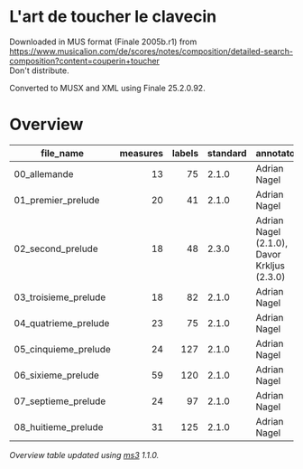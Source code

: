 # L'art de toucher le clavecin

Downloaded in MUS format (Finale 2005b.r1) from https://www.musicalion.com/de/scores/notes/composition/detailed-search-composition?content=couperin+toucher \
Don't distribute.

Converted to MUSX and XML using Finale 25.2.0.92.

# Overview
|     file_name      |measures|labels|standard|                annotators                 |reviewers|
|--------------------|-------:|-----:|--------|-------------------------------------------|---------|
|00_allemande        |      13|    75|2.1.0   |Adrian Nagel                               |         |
|01_premier_prelude  |      20|    41|2.1.0   |Adrian Nagel                               |         |
|02_second_prelude   |      18|    48|2.3.0   |Adrian Nagel (2.1.0), Davor Krkljus (2.3.0)|DK       |
|03_troisieme_prelude|      18|    82|2.1.0   |Adrian Nagel                               |         |
|04_quatrieme_prelude|      23|    75|2.1.0   |Adrian Nagel                               |         |
|05_cinquieme_prelude|      24|   127|2.1.0   |Adrian Nagel                               |         |
|06_sixieme_prelude  |      59|   120|2.1.0   |Adrian Nagel                               |         |
|07_septieme_prelude |      24|    97|2.1.0   |Adrian Nagel                               |         |
|08_huitieme_prelude |      31|   125|2.1.0   |Adrian Nagel                               |         |


*Overview table updated using [ms3](https://johentsch.github.io/ms3/) 1.1.0.*
